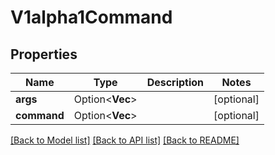 # V1alpha1Command

## Properties

Name | Type | Description | Notes
------------ | ------------- | ------------- | -------------
**args** | Option<**Vec<String>**> |  | [optional]
**command** | Option<**Vec<String>**> |  | [optional]

[[Back to Model list]](../README.md#documentation-for-models) [[Back to API list]](../README.md#documentation-for-api-endpoints) [[Back to README]](../README.md)


